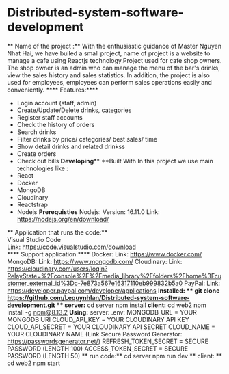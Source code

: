 # Distributed-system-software-development
** Name of the project :**
 With the enthusiastic guidance of Master Nguyen Nhat Hai, we have builed a small project, name of project is a website to manage a cafe using Reactjs technology.Project used for cafe shop owners. The shop owner is an admin who can manage the menu of the bar's drinks, view the sales history and sales statistics. In addition, the project is also used for employees, employees can perform sales operations easily and conveniently.
**** Features:****
 - Login account (staff, admin)
 - Create/Update/Delete drinks, categories
 - Register staff accounts
 - Check the history of orders
 - Search drinks
 - Filter drinks by price/ categories/ best sales/ time
 - Show detail drinks and related drinkss
 - Create orders
 - Check out bills
**Developing****
**Built With
In this project we use main technologies like :
  - React
  - Docker
  - MongoDB
  - Cloudinary
  - Reactstrap
  - Nodejs
**Prerequisties**
 Nodejs: 
  Version: 16.11.0
  Link: https://nodejs.org/en/download/
 
 ** Application that runs the code:**                        
 Visual Studio Code               
   Link: https://code.visualstudio.com/download                      
**** Support application:****
  Docker:
 Link: https://www.docker.com/
  MongoDB:
   Link: https://www.mongodb.com/
  Cloudinary:
   Link: https://cloudinary.com/users/login?RelayState=%2Fconsole%2F%2Fmedia_library%2Ffolders%2Fhome%3Fcustomer_external_id%3Dc-7e873a567e16317110eb999832b5a0
  PayPal:
   Link: https://developer.paypal.com/developer/applications
**Installed: **
 git clone https://github.com/Lequynhlan/Distributed-system-software-development.git
** server:**
    cd server
    npm install
 **client:**
    cd web2
    npm install -g npm@8.13.2 
**Using:**
 server:
  .env:
   MONGODB_URL = YOUR MONGODB URI
   CLOUD_API_KEY = YOUR CLOUDINARY API KEY
   CLOUD_API_SECRET = YOUR CLOUDINARY API SECRET
   CLOUD_NAME = YOUR CLOUDINARY NAME
   (Link Secure Password Generator: https://passwordsgenerator.net/)
    REFRESH_TOKEN_SECRET = SECURE PASSWORD (LENGTH 100)
    ACCESS_TOKEN_SECRET = SECURE PASSWORD (LENGTH 50)
**  run code:**
    cd server
    npm run dev
** client: **   
    cd web2
    npm start


